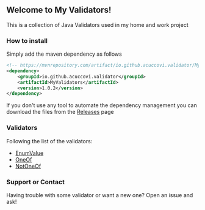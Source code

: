 ## Welcome to My Validators!

This is a collection of Java Validators used in my home and work project

### How to install

Simply add the maven dependency as follows

```xml
<!-- https://mvnrepository.com/artifact/io.github.acuccovi.validator/MyValidators -->
<dependency>
    <groupId>io.github.acuccovi.validator</groupId>
    <artifactId>MyValidators</artifactId>
    <version>1.0.2</version>
</dependency>
```

If you don't use any tool to automate the dependency management you can download the files from the [Releases](https://github.com/acuccovi/my-validators/releases) page

### Validators

Following the list of the validators:

* [EnumValue](EnumValue.md)
* [OneOf](OneOf.md)
* [NotOneOf](NotOneOf.md)

### Support or Contact

Having trouble with some validator or want a new one? Open an issue and ask!
